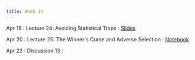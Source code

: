 ```yaml
---
title: Week 14
---
```


Apr 18
: Lecture 24: Avoiding Statistical Traps
	:   [Slides](https://docs.google.com/presentation/d/1e4PvC9oLF_2GEjhQ1YWQALGcQ8KmkMlN_no8HV_NofU/edit#slide=id.p)

Apr 20
: Lecture 25: The Winner's Curse and Adverse Selection
    :   [Notebook](https://www.forecastingclass.com/assets/winner-curse.ipynb)

Apr 22
: Discussion 13
    : 
